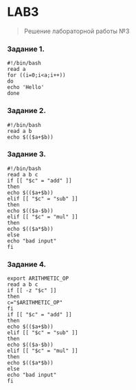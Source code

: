 # LAB3
> Решение лабораторной работы №3
### Задание 1.
```
#!/bin/bash
read a
for ((i=0;i<a;i++))
do
echo 'Hello'
done
```
### Задание 2.
```
#!/bin/bash
read a b
echo $(($a+$b))
```
### Задание 3.
```
#!/bin/bash
read a b c
if [[ "$c" = "add" ]]
then
echo $(($a+$b))
elif [[ "$c" = "sub" ]]
then
echo $(($a-$b))
elif [[ "$c" = "mul" ]]
then
echo $(($a*$b))
else
echo "bad input"
fi
```
### Задание 4.
```
export ARITHMETIC_OP
read a b c
if [[ -z "$c" ]]
then
c="$ARITHMETIC_OP"
fi
if [[ "$c" = "add" ]]
then
echo $(($a+$b))
elif [[ "$c" = "sub" ]]
then
echo $(($a-$b))
elif [[ "$c" = "mul" ]]
then
echo $(($a*$b))
else
echo "bad input"
fi
```
